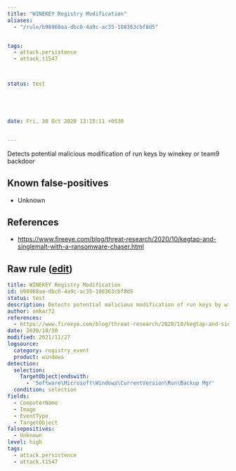 ```yaml
---
title: "WINEKEY Registry Modification"
aliases:
  - "/rule/b98968aa-dbc0-4a9c-ac35-108363cbf8d5"


tags:
  - attack.persistence
  - attack.t1547



status: test





date: Fri, 30 Oct 2020 13:15:11 +0530


---
```


Detects potential malicious modification of run keys by winekey or team9 backdoor

<!--more-->


## Known false-positives

* Unknown



## References

* https://www.fireeye.com/blog/threat-research/2020/10/kegtap-and-singlemalt-with-a-ransomware-chaser.html


## Raw rule ([edit](https://github.com/SigmaHQ/sigma/edit/master/rules/windows/registry_event/registry_event_runkey_winekey.yml))
```yaml
title: WINEKEY Registry Modification
id: b98968aa-dbc0-4a9c-ac35-108363cbf8d5
status: test
description: Detects potential malicious modification of run keys by winekey or team9 backdoor
author: omkar72
references:
  - https://www.fireeye.com/blog/threat-research/2020/10/kegtap-and-singlemalt-with-a-ransomware-chaser.html
date: 2020/10/30
modified: 2021/11/27
logsource:
  category: registry_event
  product: windows
detection:
  selection:
    TargetObject|endswith:
      - 'Software\Microsoft\Windows\CurrentVersion\Run\Backup Mgr'
  condition: selection
fields:
  - ComputerName
  - Image
  - EventType
  - TargetObject
falsepositives:
  - Unknown
level: high
tags:
  - attack.persistence
  - attack.t1547

```
